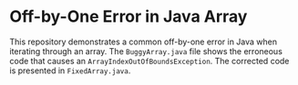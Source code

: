 # Off-by-One Error in Java Array

This repository demonstrates a common off-by-one error in Java when iterating through an array. The `BuggyArray.java` file shows the erroneous code that causes an `ArrayIndexOutOfBoundsException`. The corrected code is presented in `FixedArray.java`.
